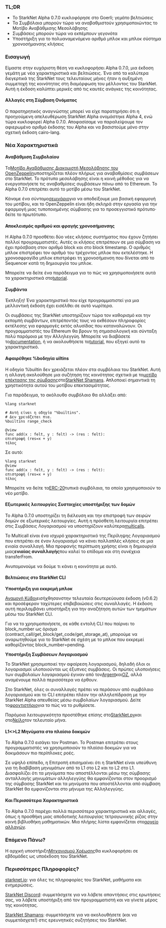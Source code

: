 ### TL;DR

* Το StarkNet Alpha 0.7.0 κυκλοφόρησε στο Goerli; γεμάτο βελτιώσεις
* Τα Συμβόλαια μπορούν τώρα να αναβαθμιστούν χρησιμοποιώντας το Μοτίβο Αναβάθμισης Μεσολάβησης
* Συμβάσεις μπορούν τώρα να εκπέμπουν γεγονότα
* Υποστήριξη για το πολυαναμενόμενο αριθμό μπλοκ και μπλοκ σύστημα χρονοσήμανσης κλήσεις

### Εισαγωγή

Είμαστε στην ευχάριστη θέση να κυκλοφορήσει Alpha 0.7.0, μια έκδοση γεμάτη με νέα χαρακτηριστικά και βελτιώσεις. Ένα από τα καλύτερα διεγερτικά της StarkNet τους τελευταίους μήνες ήταν η αυξημένη συμμετοχή της κοινότητας στη διαμόρφωση του μέλλοντος του StarkNet. Αυτή η έκδοση καλύπτει μερικές από τις καυτές ανάγκες της κοινότητας.

#### Αλλαγές στη Σύμβαση Ονόματος

Ο παρατηρητικός αναγνώστης μπορεί να είχε παρατηρήσει ότι η προηγούμενη απελευθέρωση StarkNet Alpha ονομάστηκε Alpha 4, ενώ τώρα κυκλοφορεί Alpha 0.7.0. Αποφασίσαμε να παραλείψουμε τον αφιερωμένο αριθμό έκδοσης του Alpha και να βασιστούμε μόνο στην σχετική έκδοση cairo-lang.

### Νέα Χαρακτηριστικά

#### Αναβάθμιση Συμβολαίου

Το[Μοτίβο Αναβάθμισης Διακομιστή Μεσολάβησης του OpenZeppelin](https://docs.openzeppelin.com/upgrades-plugins/1.x/proxies)υποστηρίζεται πλέον πλήρως για αναβαθμίσεις συμβάσεων στο StarkNet. Το πρότυπο μεσολάβησης είναι η κοινή μέθοδος για να ενεργοποιήσετε τις αναβαθμίσεις συμβάσεων πάνω από το Ethereum. Το Alpha 0.7.0 επιτρέπει αυτό το μοτίβο μέσω του StarkNet.

Κάναμε ένα σύντομο[σεμινάριο](https://starknet.io/docs/hello_starknet/default_entrypoint.html)για να αποδείξουμε μια βασική εφαρμογή του μοτίβου, και το OpenZeppelin είναι ήδη σκληρά στην εργασία για την εφαρμογή μιας τυποποιημένης σύμβασης για το προσεγγιστικό πρότυπο· δείτε το πρωτότυπο[](https://github.com/OpenZeppelin/cairo-contracts/pull/129).

#### Αποκλεισμός αριθμού και φραγής χρονοσήμανσης

Η Alpha 0.7.0 προσθέτει δύο νέες κλήσεις συστήματος που έχουν ζητήσει πολλοί προγραμματιστές. Αυτές οι κλήσεις επιτρέπουν σε μια σύμβαση να έχει πρόσβαση στον αριθμό block και στο block timestamp. Ο αριθμός μπλοκ επιστρέφει τον αριθμό του τρέχοντος μπλοκ που εκτελέστηκε. Η χρονοσφραγίδα μπλοκ επιστρέφει τη χρονοσήμανση που δίνεται από το Sequencer κατά τη δημιουργία του μπλοκ.

Μπορείτε να δείτε ένα παράδειγμα για το πώς να χρησιμοποιήσετε αυτά τα χαρακτηριστικά στο[tutorial](https://starknet.io/docs/hello_starknet/more_features.html#block-number-and-timestamp).

#### Συμβάντα

Έκπληξη! Ένα χαρακτηριστικό που είχε προγραμματιστεί για μια μελλοντική έκδοση έχει εισέλθει σε αυτό νωρίτερα.

Οι συμβάσεις της StarkNet υποστηρίζουν τώρα τον καθορισμό και την εκπομπή συμβάντων, επιτρέποντάς τους να εκθέσουν πληροφορίες εκτέλεσης για εφαρμογές εκτός αλυσίδας που καταναλώνουν. Οι προγραμματιστές του Ethereum θα βρουν τη σημασιολογική και σύνταξη πολύ παρόμοια με την Αλληλεγγύη. Μπορείτε να διαβάσετε το[documentation](https://starknet.io/documentation/events/), ή να ακολουθήσετε το[tutorial](https://starknet.io/docs/hello_starknet/events.html), που εξηγεί αυτό το χαρακτηριστικό.

#### Αφαιρέθηκε %bοδηγία uiltins

Η οδηγία %builtin δεν χρειάζεται πλέον στα συμβόλαια του StarkNet. Αυτή η αλλαγή ακολούθησε μια συζήτηση της κοινότητας σχετικά με το[μοτίβο επέκτασης της σύμβασης](https://community.starknet.io/t/contract-extensibility-pattern/210)στο[StarkNet Shamans](https://community.starknet.io/). Απλοποιεί σημαντικά τη χρηστικότητα αυτού του μοτίβου επεκτασιμότητας.

Για παράδειγμα, το ακόλουθο συμβόλαιο θα αλλάξει από:

```
%lang starknet

# Αυτή είναι η οδηγία "%builtins".
# Δεν χρειάζεται πια.
%builtins range_check

@view
func add(x : felt, y : felt) -> (res : felt):
επιστροφή (res=x + y)
τέλος
```

Σε αυτό:

```
%lang starknet
@view
func add(x : felt, y : felt) -> (res : felt):
επιστροφή (res=x + y)
τέλος
```

Μπορείτε να δείτε τα[ERC-20](https://github.com/OpenZeppelin/cairo-contracts/tree/main/contracts/token)τυπικά συμβόλαια, τα οποία χρησιμοποιούν το νέο μοτίβο.

#### Εξωτερικές λειτουργίες Συστοιχίες υποστήριξης των δομών

Το Alpha 0.7.0 υποστηρίζει τη διέλευση και την επιστροφή των σειρών δομών σε εξωτερικές λειτουργίες. Αυτή η πρόσθετη λειτουργία επιτρέπει στις Συμβάσεις Λογαριασμού να υποστηρίζουν καλύτερα[multicalls](https://github.com/OpenZeppelin/cairo-contracts/pull/73#discussion_r753535751).

Το Multicall είναι ένα ισχυρό χαρακτηριστικό της Περίληψης Λογαριασμού που επιτρέπει σε έναν λογαριασμό να κάνει πολλαπλές κλήσεις σε μια ενιαία συναλλαγή. Μια προφανής περίπτωση χρήσης είναι η δημιουργία μιας**ενιαίας συναλλαγής**που καλεί το επίδομα και στη συνέχεια transferFrom.

Ανυπομονούμε να δούμε τι κάνει η κοινότητα με αυτό.

#### Βελτιώσεις στο StarkNet CLI

**Υποστήριξη για εκκρεμή μπλοκ**

[Αναμονή Κύβοι](https://starknet.io/documentation/block-structure-and-hash/#pending_block)εισήχθησαν[](https://community.starknet.io/t/cairo-v0-6-2-api-change-pending-block/195)στην τελευταία δευτερεύουσα έκδοση (v0.6.2) και προσέφεραν ταχύτερες επιβεβαιώσεις στις συναλλαγές. Η έκδοση αυτή περιλαμβάνει υποστήριξη για την αναζήτηση αυτών των τμημάτων μέσω του StarkNet CLI.

Για να το χρησιμοποιήσετε, σε κάθε εντολή CLI που παίρνει το block_number ως όρισμα (contract_call/get_block/get_code/get_storage_at), μπορούμε να αναρωτηθούμε για το StarkNet σε σχέση με το μπλοκ που εκκρεμεί καθορίζοντας block_number=pending.

**Υποστήριξη Συμβάσεων Λογαριασμού**

Το StarkNet χρησιμοποιεί την αφαίρεση λογαριασμού, δηλαδή όλοι οι λογαριασμοί υλοποιούνται ως έξυπνες συμβάσεις. Οι πρώτες υλοποιήσεις των συμβολαίων λογαριασμού έγιναν από τον[Argent](https://github.com/argentlabs/argent-contracts-starknet)και[OZ](https://github.com/OpenZeppelin/cairo-contracts/blob/main/contracts/Account.cairo), αλλά αναμένουμε πολλά περισσότερα να έρθουν.

Στο StarkNet, όλες οι συναλλαγές πρέπει να περάσουν από συμβόλαιο λογαριασμού και το CLI επιτρέπει πλέον την αλληλεπίδραση με την StarkNet Alpha απευθείας μέσω συμβολαίων λογαριασμού. Δείτε το[φροντιστήριο](https://starknet.io/docs/hello_starknet/account_setup.html#setting-up-a-starknet-account)για το πώς να το ρυθμίσετε.

Παρόμοια λειτουργικότητα προστέθηκε επίσης στο[StarkNet.py](https://github.com/software-mansion/starknet.py/)και στο[Νείλο](https://github.com/OpenZeppelin/nile)τον τελευταίο μήνα.

#### L1<>L2 Μηνύματα στο πλαίσιο δοκιμών

Το Alpha 0.7.0 εισάγει τον Postman. Το Postman επιτρέπει στους προγραμματιστές να χρησιμοποιούν το πλαίσιο δοκιμών για να δοκιμάσουν πιο περίπλοκες ροές.

Σε υψηλό επίπεδο, η Επιτροπή επισημαίνει ότι η StarkNet είναι υπεύθυνη για τη διαβίβαση μηνυμάτων από το L1 στο L2 και το L2 στο L1. Διασφαλίζει ότι τα μηνύματα που αποστέλλονται μέσω της σύμβασης ανταλλαγής μηνυμάτων αλληλεγγύης θα εμφανίζονται στον προορισμό της σύμβασης StarkNet και τα μηνύματα που αποστέλλονται από σύμβαση StarkNet θα εμφανίζονται στο μήνυμα της Αλληλεγγύης.

#### Και Περισσότερα Χαρακτηριστικά

Το Alpha 0.7.0 παρέχει πολλά περισσότερα χαρακτηριστικά και αλλαγές, όπως η προσθήκη μιας αποδοτικής λειτουργίας τετραγωνικής ρίζας στην κοινή βιβλιοθήκη μαθηματικών. Μια πλήρης λίστα εμφανίζεται στο[αρχείο αλλαγών](https://github.com/starkware-libs/cairo-lang/releases/tag/v0.7.0).

### Επόμενο Πάνω?

Η αρχική υποστήριξη[Μηχανισμού Χρέωσης](https://community.starknet.io/t/fees-in-starknet-alpha/286/29)θα κυκλοφορήσει σε εβδομάδες ως υποέκδοση του StarkNet.

### Περισσότερες Πληροφορίες?

[starknet.io](https://starknet.io/): για όλες τις πληροφορίες του StarkNet, μαθήματα και ενημερώσεις.

[StarkNet Discord](https://discord.gg/uJ9HZTUk2Y): συμμετάσχετε για να λάβετε απαντήσεις στις ερωτήσεις σας, να λάβετε υποστήριξη από τον προγραμματιστή και να γίνετε μέρος της κοινότητας.

[StarkNet Shamans](https://community.starknet.io/): συμμετάσχετε για να ακολουθήσετε (και να συμμετάσχετε!) στις ερευνητικές συζητήσεις του StarkNet.